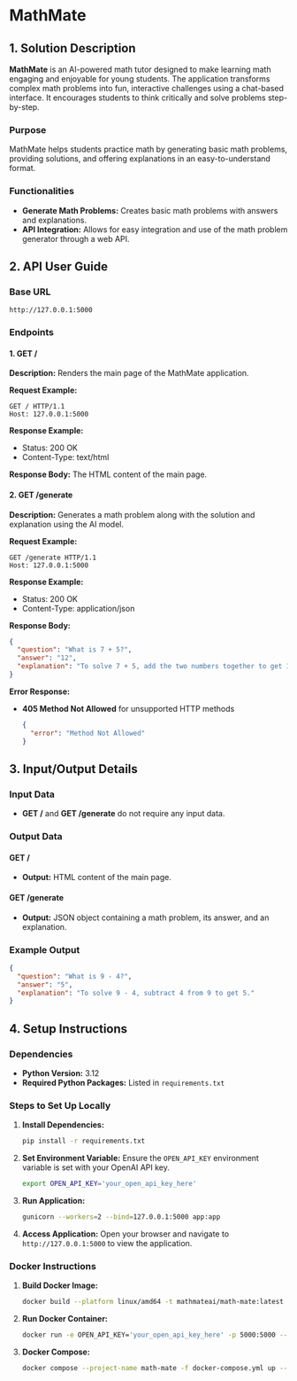 # MathMate

## 1. Solution Description

**MathMate** is an AI-powered math tutor designed to make learning math engaging and enjoyable for young students. The application transforms complex math problems into fun, interactive challenges using a chat-based interface. It encourages students to think critically and solve problems step-by-step.

### Purpose
MathMate helps students practice math by generating basic math problems, providing solutions, and offering explanations in an easy-to-understand format.

### Functionalities
- **Generate Math Problems:** Creates basic math problems with answers and explanations.
- **API Integration:** Allows for easy integration and use of the math problem generator through a web API.

## 2. API User Guide

### Base URL
```
http://127.0.0.1:5000
```

### Endpoints

#### 1. **GET /**

**Description:** 
Renders the main page of the MathMate application.

**Request Example:**
```
GET / HTTP/1.1
Host: 127.0.0.1:5000
```

**Response Example:**
- Status: 200 OK
- Content-Type: text/html

**Response Body:**
The HTML content of the main page.

#### 2. **GET /generate**

**Description:**
Generates a math problem along with the solution and explanation using the AI model.

**Request Example:**
```
GET /generate HTTP/1.1
Host: 127.0.0.1:5000
```

**Response Example:**
- Status: 200 OK
- Content-Type: application/json

**Response Body:**
```json
{
  "question": "What is 7 + 5?",
  "answer": "12",
  "explanation": "To solve 7 + 5, add the two numbers together to get 12."
}
```

**Error Response:**
- **405 Method Not Allowed** for unsupported HTTP methods
  ```json
  {
    "error": "Method Not Allowed"
  }
  ```

## 3. Input/Output Details

### Input Data
- **GET /** and **GET /generate** do not require any input data.

### Output Data

#### GET /
- **Output:** HTML content of the main page.

#### GET /generate
- **Output:** JSON object containing a math problem, its answer, and an explanation.

### Example Output
```json
{
  "question": "What is 9 - 4?",
  "answer": "5",
  "explanation": "To solve 9 - 4, subtract 4 from 9 to get 5."
}
```

## 4. Setup Instructions

### Dependencies
- **Python Version:** 3.12
- **Required Python Packages:** Listed in `requirements.txt`

### Steps to Set Up Locally

1. **Install Dependencies:**
   ```sh
   pip install -r requirements.txt
   ```

2. **Set Environment Variable:**
   Ensure the `OPEN_API_KEY` environment variable is set with your OpenAI API key.
   ```sh
   export OPEN_API_KEY='your_open_api_key_here'
   ```

3. **Run Application:**
   ```sh
   gunicorn --workers=2 --bind=127.0.0.1:5000 app:app
   ```

4. **Access Application:**
   Open your browser and navigate to `http://127.0.0.1:5000` to view the application.

### Docker Instructions

1. **Build Docker Image:**
   ```sh
   docker build --platform linux/amd64 -t mathmateai/math-mate:latest -f Dockerfile .
   ```

2. **Run Docker Container:**
   ```sh
   docker run -e OPEN_API_KEY='your_open_api_key_here' -p 5000:5000 --name math-mate -d math-mate
   ```

3. **Docker Compose:**
   ```sh
   docker compose --project-name math-mate -f docker-compose.yml up --force-recreate --build -d
   ```